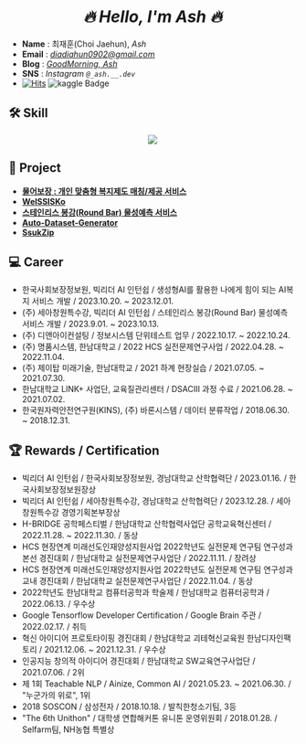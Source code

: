 <div align='center'> <h1><strong><i>🔥 Hello, I'm Ash 🔥</i></strong></h1></div>

- **Name** : 최재훈(Choi Jaehun), *Ash*
- **Email** : *diadiahun0902@gmail.com*
- **Blog** : [*GoodMorning, Ash*](https://owlsitnest-1st.tistory.com/)
- **SNS** : *Instagram `@_ash.__.dev`*
- [![Hits](https://hits.seeyoufarm.com/api/count/incr/badge.svg?url=https%3A%2F%2Fgithub.com%2Fash-hun&count_bg=%23B99EFF&title_bg=%23000000&icon=&icon_color=%23E7E7E7&title=hits&edge_flat=false)](https://hits.seeyoufarm.com) ![kaggle Badge](https://road-to-kaggle-grandmaster.vercel.app/api/simple/jh9892)

## **🛠️ Skill**  
<p align="center">
  <a href="https://skillicons.dev">
    <img src="https://skillicons.dev/icons?i=git,github,python,fastapi,flask,pytorch&theme=light" />
  </a>
</p>


## **🤝 Project**

- **[물어보장 : 개인 맞춤형 복지제도 매칭/제공 서비스](https://github.com/ash-hun/Ask-for-Welfare)**
- **[WelSSISKo](https://github.com/ash-hun/WelSSISKo)**
- **[스테인리스 봉강(Round Bar) 물성예측 서비스](https://github.com/ash-hun/STS-Round-Bar-Material-Properties-Prediction-Service/tree/main)**
- **[Auto-Dataset-Generator](https://github.com/ash-hun/Auto-Dataset-Generator)**
- **[SsukZip](https://github.com/ash-hun/2022-1-CAPSTONE-SsukZip)**

  
## **💻 Career**
- 한국사회보장정보원, 빅리더 AI 인턴쉽 / 생성형AI를 활용한 나에게 힘이 되는 AI복지 서비스 개발 / 2023.10.20. ~ 2023.12.01.
- (주) 세아창원특수강, 빅리더 AI 인턴쉽 / 스테인리스 봉강(Round Bar) 물성예측 서비스 개발 / 2023.9.01. ~ 2023.10.13.
- (주) 디앤아이컨설팅 / 정보시스템 단위테스트 업무 / 2022.10.17. ~ 2022.10.24.
- (주) 명품시스템, 한남대학교 / 2022 HCS 실전문제연구사업 / 2022.04.28. ~ 2022.11.04.
- (주) 제이탑 미래기술, 한남대학교 / 2021 하계 현장실습 / 2021.07.05. ~ 2021.07.30.
- 한남대학교 LINK+ 사업단, 교육질관리센터 / DSACⅢ 과정 수료 / 2021.06.28. ~ 2021.07.02.  
- 한국원자력안전연구원(KINS), (주) 바론시스템 / 데이터 분류작업 / 2018.06.30. ~ 2018.12.31.  


## **🏆 Rewards / Certification**
- 빅리더 AI 인턴쉽 / 한국사회보장정보원, 경남대학교 산학협력단 / 2023.01.16. / 한국사회보장정보원장상
- 빅리더 AI 인턴쉽 / 세아창원특수강, 경남대학교 산학협력단 / 2023.12.28. / 세아창원특수강 경영기획본부장상
- H-BRIDGE 공학페스티벌 / 한남대학교 산학협력사업단 공학교육혁신센터 / 2022.11.28. ~ 2022.11.30. / 동상
- HCS 현장연계 미래선도인재양성지원사업 2022학년도 실전문제 연구팀 연구성과 본선 경진대회 / 한남대학교 실전문제연구사업단 / 2022.11.11. / 장려상
- HCS 현장연계 미래선도인재양성지원사업 2022학년도 실전문제 연구팀 연구성과 교내 경진대회 / 한남대학교 실전문제연구사업단 / 2022.11.04. / 동상
- 2022학년도 한남대학교 컴퓨터공학과 학술제 / 한남대학교 컴퓨터공학과 / 2022.06.13. / 우수상
- Google Tensorflow Developer Certification / Google Brain 주관 / 2022.02.17. / 취득  
- 혁신 아이디어 프로토타이핑 경진대회 / 한남대학교 괴테혁신교육원 한남디자인팩토리 / 2021.12.06. ~ 2021.12.31. / 우수상
- 인공지능 창의적 아이디어 경진대회 / 한남대학교 SW교육연구사업단 / 2021.07.06. / 2위  
- 제 1회 Teachable NLP / Ainize, Common AI / 2021.05.23. ~ 2021.06.30. / "누군가의 위로", 1위  
- 2018 SOSCON / 삼성전자 / 2018.10.18. / 발칙한청소기팀, 3등  
- "The 6th Unithon" / 대학생 연합해커톤 유니톤 운영위원회 / 2018.01.28. / Selfarm팀, NH농협 특별상   

<!--- 

- **Resume** : [*Go! Ash's resume*](https://ashhun.notion.site/AI-Engineer-1238ae17bdb64586826cbab75dfae578?pvs=4)
![ash-hun’s GitHub image](https://crd.so/i/ash-hun)

## **❤ Support Me**   
- [**hm5938**](https://github.com/hm5938)
- [**HS980924**](https://github.com/HS980924)
- [**MinsungKimDev**](https://github.com/MinsungKimDev)
--->
